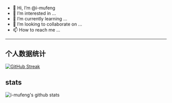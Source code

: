 - 👋 Hi, I’m @i-mufeng
- 👀 I’m interested in ...
- 🌱 I’m currently learning ...
- 💞️ I’m looking to collaborate on ...
- 📫 How to reach me ...

<!---
i-mufeng/i-mufeng is a ✨ special ✨ repository because its `README.md` (this file) appears on your GitHub profile.
You can click the Preview link to take a look at your changes.
--->
---
## 个人数据统计

[![GitHub Streak](https://github-readme-streak-stats.herokuapp.com?user=i-mufeng&theme=neon&locale=zh_Hans&date_format=%5BY.%5Dn.j&mode=weekly)](https://git.io/streak-stats)

## stats

![i-mufeng's github stats](https://github-readme-stats.vercel.app/api?username=i-mufeng&theme=radical) 
